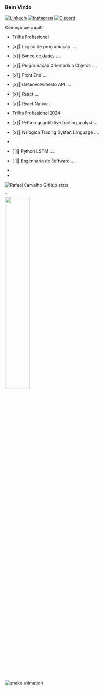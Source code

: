 ### Bem Vindo 
[![Linkedin](https://img.shields.io/badge/LinkedIn-0077B5?style=for-the-badge&logo=linkedin&logoColor=white)](https://www.linkedin.com/in/rafael-carvalho-8a572323a/)
[![Instagram](https://img.shields.io/badge/Instagram-E4405F?style=for-the-badge&logo=instagram&logoColor=white)](https://www.instagram.com//r.fcarvalho)
[![Discord](https://img.shields.io/badge/Discord-7289DA?style=for-the-badge&logo=discord&logoColor=white)](https://discord.com/channels/Rafael_Carvalho#7372)


Começe por aqui!!!
- Trilha Profissional

- [x]🌱 Logica de programação ....
- [x]🌱 Banco de dados ....
- [x]🌱 Programação Orientada a Objetos ....
- [x]🌱 Front End ....
- [x]🌱 Desenvolvimento API ....
- [x]🌱 React ....
- [x]🌱 React Native ....

- Trilha Profissional 2024
- [x]🌱 Python quantitative trading analyst....
- [x]🌱 Nelogica Trading Systen Language ....
- 
- [ ]🌱 Python LSTM ....
- [ ]🌱 Engenharia de Software ....
- 
- 



![Rafael Carvalho GitHub stats](https://github-readme-stats.vercel.app/api?username=RafaelCarvalho90&show_icons=true&theme=dracula)
<!-- "COMENTÁRIO -->"
<!-- "COMENTÁRIO" -->


<!--[snake gif](https://github.com/debysouza/debysouza/blob/output/github-contribution-grid-snake.svg)-->


<!-- <div><img style="height: auto; width: 40%;" class="img" src="https://github-readme-stats.vercel.app/api/top-langs/?username=RafaelCarvalho90&theme=dracula&langs_count=&&layout=compact&hide_border=true" /></div> -->


<div><img style="height: auto; width: 40%;" class="img" src="https://github-readme-stats.vercel.app/api/top-langs/?username=RafaelCarvalho90&theme=radical&langs_count=8&layout=compact&hide_border=true" /></div>


![snake animation](https://github.com/<RafaelCarvalho90>/<RafaelCarvalho90>/blob/output/github-contribution-grid-snake2.svg)








